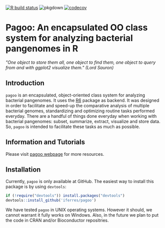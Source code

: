 <!-- badges: start -->
[![R build status](https://github.com/iferres/pagoo/workflows/R-CMD-check/badge.svg)](https://github.com/iferres/pagoo/actions)
![pkgdown](https://github.com/iferres/pagoo/workflows/pkgdown/badge.svg)
[![codecov](https://codecov.io/gh/iferres/pagoo/branch/master/graph/badge.svg)](https://codecov.io/gh/iferres/pagoo)
<!-- badges: end -->

# Pagoo: An encapsulated OO class system for analyzing bacterial pangenomes in R

*"One object to store them all, one object to find them, one object to query from and with ggplot2 visualize them." (Lord Sauron)*

## Introduction

`pagoo` is an encapsulated, object-oriented class system for analyzing bacterial pangenomes. It uses the [R6](https://r6.r-lib.org/) package as backend. It was designed in order to facilitate and speed-up the comparative analysis of multiple bacterial genomes, standardizing and optimizing routine tasks performed everyday. There are a handful of things done everyday when working with bacterial pangenomes: subset, summarize, extract, visualize and store data. So, `pagoo` is intended to facilitate these tasks as much as possible. 


## Information and Tutorials

Please visit [pagoo webpage](https://iferres.github.io/pagoo/) for more resources.

## Installation

Currently, `pagoo` is only available at GitHub. The easiest way to install this package is by using `devtools`:

``` r
if (!require("devtools")) install.packages("devtools")
devtools::install_github('iferres/pagoo')
```
We have tested `pagoo` in UNIX operating systems. However it should, we cannot warrant it fully works on Windows. Also, in the future we plan to put the code in CRAN and/or Bioconductor repositries.


